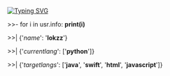[![Typing SVG](https://readme-typing-svg.demolab.com?font=Fira+Code&duration=2500&pause=250&random=false&width=200&height=25&lines=%3Enerd+emoji)](https://git.io/typing-svg)

\>\>- for i in usr.info: **print(i)**

\>\>| {'*name*': '**lokzz**'}

\>\>| {'*currentlang*': ['**python**']}

\>\>| {'*targetlangs*': ['**java**', '**swift**', '**html**', '**javascript**']}
